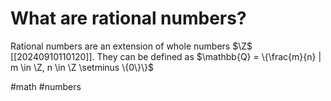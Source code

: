 # What are rational numbers?
Rational numbers are an extension of whole numbers $\Z$ [[20240910110120]].
They can be defined as $\mathbb{Q} = \{\frac{m}{n} | m \in \Z, n \in \Z \setminus \{0\}\}$

#math #numbers